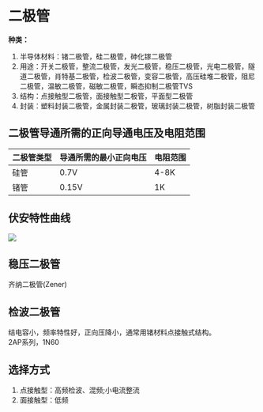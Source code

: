 # 二极管
**种类：**
1. 半导体材料：锗二极管，硅二极管，砷化镓二极管
2. 用途：开关二极管，整流二极管，发光二极管，稳压二极管，光电二极管，隧道二极管，肖特基二极管，检波二极管，变容二极管，高压硅堆二极管，阻尼二极管，温敏二极管，磁敏二极管，瞬态抑制二极管TVS
3. 结构：点接触型二极管，面接触型二极管，平面型二极管
4. 封装：塑料封装二极管，金属封装二极管，玻璃封装二极管，树脂封装二极管  

## 二极管导通所需的正向导通电压及电阻范围
| 二极管类型 | 导通所需的最小正向电压 | 电阻范围 |
|------------|------------------------|----------|
| 硅管       | 0.7V                   | 4-8K     |
| 锗管       | 0.15V                  | 1K       |

## 伏安特性曲线

![](../../Image/a/a.png)

## 稳压二极管
齐纳二极管(Zener)

## 检波二极管
结电容小，频率特性好，正向压降小，通常用锗材料点接触式结构。  
2AP系列，1N60

## 选择方式
1. 点接触型：高频检波、混频;小电流整流
2. 面接触型：低频
